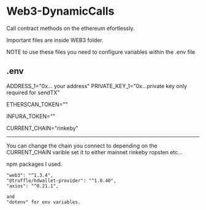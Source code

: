 # Web3-DynamicCalls
Call contract methods on the ethereum efortlessly.

Important files are inside WEB3 folder.

NOTE to use these files you need to configure variables within the .env file

.env
-------------------------------------------------------
ADDRESS_1="0x... your address"
PRIVATE_KEY_1="0x...private key only required for sendTX"

ETHERSCAN_TOKEN=""

INFURA_TOKEN=""

CURRENT_CHAIN="rinkeby"

-------------------------------------------------------

You can change the chain you connect to depending on 
the CURRENT_CHAIN varible
set it to either
mainnet
rinkeby
ropsten
etc...


npm packages I used. 

    "web3": "^1.3.4",
    "@truffle/hdwallet-provider": "^1.0.40",
    "axios": "^0.21.1",
    
    and
    "dotenv" for env variables.
    
